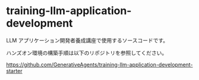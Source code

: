 # training-llm-application-development

LLM アプリケーション開発者養成講座で使用するソースコードです。

ハンズオン環境の構築手順は以下のリポジトリを参照してください。

https://github.com/GenerativeAgents/training-llm-application-development-starter
